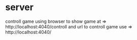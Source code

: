 # server
controll game using browser to show game at => http://localhost:4040/controll
and url to controll game use => http://localhost:4040/
